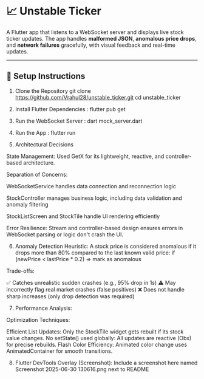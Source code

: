 # 📈 Unstable Ticker

A Flutter app that listens to a WebSocket server and displays live stock ticker updates. The app handles **malformed JSON**, **anomalous price drops**, and **network failures** gracefully, with visual feedback and real-time updates.

---

## 🚀 Setup Instructions

1. Clone the Repository
git clone https://github.com/Vrahul28/unstable_ticker.git
cd unstable_ticker

2. Install Flutter Dependencies : flutter pub get

3. Run the WebSocket Server : dart mock_server.dart
   
4. Run the App : flutter run

5. Architectural Decisions
   
State Management:
Used GetX for its lightweight, reactive, and controller-based architecture.

Separation of Concerns:

WebSocketService handles data connection and reconnection logic

StockController manages business logic, including data validation and anomaly filtering

StockListScreen and StockTile handle UI rendering efficiently

Error Resilience:
Stream and controller-based design ensures errors in WebSocket parsing or logic don't crash the UI.

6.  Anomaly Detection Heuristic: A stock price is considered anomalous if it drops more than 80% compared to the last known valid price: 
    if (newPrice < lastPrice * 0.2) => mark as anomalous
    
Trade-offs:

✅ Catches unrealistic sudden crashes (e.g., 95% drop in 1s)
⚠️ May incorrectly flag real market crashes (false positives)
❌ Does not handle sharp increases (only drop detection was required)

7. Performance Analysis:

Optimization Techniques: 

Efficient List Updates: Only the StockTile widget gets rebuilt if its stock value changes.
No setState() used globally: All updates are reactive (Obx) for precise rebuilds.
Flash Color Efficiency: Animated color change uses AnimatedContainer for smooth transitions.

8. Flutter DevTools Overlay (Screenshot): Include a screenshot here named Screenshot 2025-06-30 130616.png next to README

